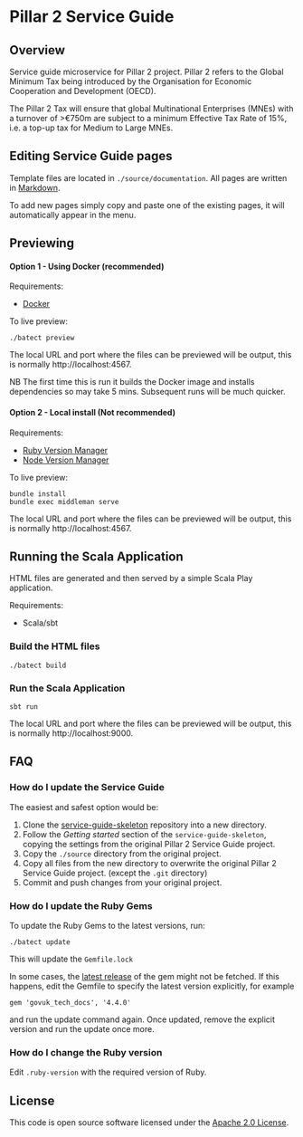 # Pillar 2 Service Guide

## Overview

Service guide microservice for Pillar 2 project. Pillar 2 refers to the Global Minimum Tax being introduced by the Organisation for Economic Cooperation and Development (OECD).

The Pillar 2 Tax will ensure that global Multinational Enterprises (MNEs) with a turnover of >€750m are subject to a minimum Effective Tax Rate of 15%, i.e. a top-up tax for Medium to Large MNEs.

## Editing Service Guide pages

Template files are located in `./source/documentation`. All pages are written in [Markdown](https://en.wikipedia.org/wiki/Markdown).

To add new pages simply copy and paste one of the existing pages, it will automatically appear in the menu.

## Previewing

#### Option 1 - Using Docker (recommended)

Requirements:
* [Docker](https://www.docker.com/)

To live preview:
```shell
./batect preview
```
The local URL and port where the files can be previewed will be output, this is normally http://localhost:4567.

NB The first time this is run it builds the Docker image and installs dependencies so may take 5 mins.
Subsequent runs will be much quicker.

#### Option 2 - Local install (Not recommended)

Requirements:
* [Ruby Version Manager][rbenv]
* [Node Version Manager][nodenv]

To live preview:
```shell
bundle install
bundle exec middleman serve
```
The local URL and port where the files can be previewed will be output, this is normally http://localhost:4567.

## Running the Scala Application
HTML files are generated and then served by a simple Scala Play application.

Requirements:
* Scala/sbt

### Build the HTML files
```shell
./batect build
```

### Run the Scala Application
```shell
sbt run
```

The local URL and port where the files can be previewed will be output, this is normally http://localhost:9000.

## FAQ

### How do I update the Service Guide

The easiest and safest option would be:

1. Clone the [service-guide-skeleton](https://github.com/hmrc/service-guide-skeleton) repository into a new directory.
2. Follow the _Getting started_ section of the `service-guide-skeleton`, copying the settings from the original Pillar 2
   Service Guide project.
3. Copy the `./source` directory from the original project.
4. Copy all files from the new directory to overwrite the original Pillar 2 Service Guide project. (except the `.git` directory)
5. Commit and push changes from your original project.

### How do I update the Ruby Gems
To update the Ruby Gems to the latest versions, run:
```shell
./batect update
```
This will update the `Gemfile.lock`

In some cases, the [latest release](https://github.com/alphagov/tech-docs-gem/releases) of the gem might not be fetched.
If this happens, edit the Gemfile to specify the latest version explicitly, for example
```
gem 'govuk_tech_docs', '4.4.0'
```
and run the update command again. Once updated, remove the explicit version and run the update once more.

### How do I change the Ruby version
Edit `.ruby-version` with the required version of Ruby.

## License
This code is open source software licensed under the [Apache 2.0 License]("http://www.apache.org/licenses/LICENSE-2.0.html").

[rbenv]: https://github.com/rbenv/rbenv
[nodenv]: https://github.com/nodenv/nodenv

